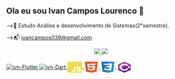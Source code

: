 ## Ola eu sou Ivan Campos Lourenco 👋

-->🧠 Estudo Análise e desenvolvimento de Sistemas(2°semestre).

-->📬 ivancampos039@gmail.com

<div
 align="center">
  <a href="https://github.com/IvancLourenco">
  <img height="190em" src="https://github-readme-stats.vercel.app/api?username=IvancLourenco&show_icons=true&theme=blue&include_all_commits=true&count_private=true"/>
  <img height="120em" src="https://github-readme-stats.vercel.app/api/top-langs/?username=IvancLourenco&layout=compact&langs_count=7&theme=blue"/>

</div>
  
 <div style="display: inline_block"><br>
 
 <img align="center" alt="ivn-Flutter" height="30" width="40" src="https://cdn.jsdelivr.net/gh/devicons/devicon/icons/flutter/flutter-original.svg" />
 <img align="center" alt="ivn-Dart" height="30" width="40" src="https://cdn.jsdelivr.net/gh/devicons/devicon/icons/dart/dart-original.svg" />
 <img align="center" alt="ivn-Js" height="30" width="40" src="https://raw.githubusercontent.com/devicons/devicon/master/icons/javascript/javascript-plain.svg"> 
 <img align="center" alt="ivn-HTML" height="30" width="40" src="https://raw.githubusercontent.com/devicons/devicon/master/icons/html5/html5-original.svg">
 <img align="center" alt="ivn-CSS" height="30" width="40" src="https://raw.githubusercontent.com/devicons/devicon/master/icons/css3/css3-original.svg">
 <img align="center" alt="ivn-Csharp" height="30" width="40" src="https://raw.githubusercontent.com/devicons/devicon/master/icons/csharp/csharp-original.svg">
 
      
 </div>
